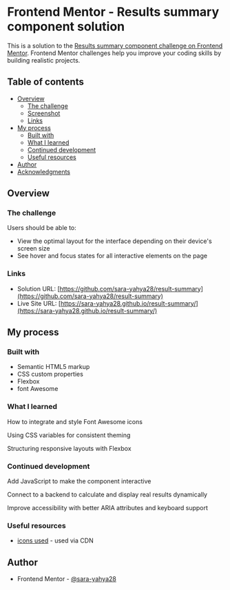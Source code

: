 # Frontend Mentor - Results summary component solution

This is a solution to the [Results summary component challenge on Frontend Mentor](https://www.frontendmentor.io/challenges/results-summary-component-CE_K6s0maV). Frontend Mentor challenges help you improve your coding skills by building realistic projects. 

## Table of contents

- [Overview](#overview)
  - [The challenge](#the-challenge)
  - [Screenshot](#screenshot)
  - [Links](#links)
- [My process](#my-process)
  - [Built with](#built-with)
  - [What I learned](#what-i-learned)
  - [Continued development](#continued-development)
  - [Useful resources](#useful-resources)
- [Author](#author)
- [Acknowledgments](#acknowledgments)

## Overview

### The challenge

Users should be able to:

- View the optimal layout for the interface depending on their device's screen size
- See hover and focus states for all interactive elements on the page


### Links

- Solution URL: [https://github.com/sara-yahya28/result-summary](https://github.com/sara-yahya28/result-summary)
- Live Site URL: [https://sara-yahya28.github.io/result-summary/](https://sara-yahya28.github.io/result-summary/)

## My process

### Built with

- Semantic HTML5 markup
- CSS custom properties
- Flexbox
- font Awesome

### What I learned

How to integrate and style Font Awesome icons

Using CSS variables for consistent theming

Structuring responsive layouts with Flexbox

### Continued development 
Add JavaScript to make the component interactive

Connect to a backend to calculate and display real results dynamically

Improve accessibility with better ARIA attributes and keyboard support
### Useful resources

- [icons used](https://fontawesome.com) - used via CDN


## Author

- Frontend Mentor - [@sara-yahya28](https://www.frontendmentor.io/profile/sara-yahya28)
